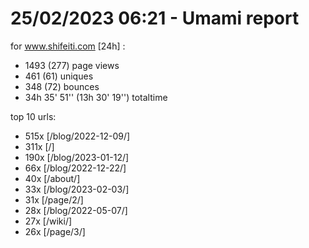 # 25/02/2023 06:21 - Umami report
for www.shifeiti.com [24h] :

 - 1493 (277) page views
 - 461 (61) uniques
 - 348 (72) bounces
 - 34h 35' 51'' (13h 30' 19'') totaltime


top 10 urls:
 - 515x [/blog/2022-12-09/]
 - 311x [/]
 - 190x [/blog/2023-01-12/]
 - 66x [/blog/2022-12-22/]
 - 40x [/about/]
 - 33x [/blog/2023-02-03/]
 - 31x [/page/2/]
 - 28x [/blog/2022-05-07/]
 - 27x [/wiki/]
 - 26x [/page/3/]



